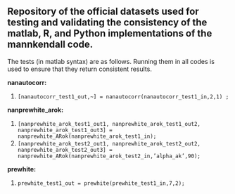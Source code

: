 ## Repository of the official datasets used for testing and validating the consistency of the matlab, R, and Python implementations of the mannkendall code.


The tests (in matlab syntax) are as follows. Running them in all codes is used to ensure that they
return consistent results.


**nanautocorr:**
1. `[nanautocorr_test1_out,~] = nanautocorr(nanautocorr_test1_in,2,1) ;`

**nanprewhite_arok:**
1. `[nanprewhite_arok_test1_out1, nanprewhite_arok_test1_out2, nanprewhite_arok_test1_out3] = nanprewhite_ARok(nanprewhite_arok_test1_in);`
2. `[nanprewhite_arok_test2_out1, nanprewhite_arok_test2_out2, nanprewhite_arok_test2_out3] = nanprewhite_ARok(nanprewhite_arok_test2_in,’alpha_ak’,90);`

**prewhite:**
1. `prewhite_test1_out = prewhite(prewhite_test1_in,7,2);`
